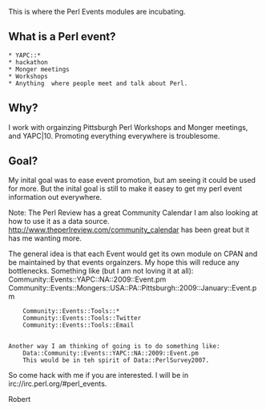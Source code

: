 
This is where the Perl Events modules are incubating.

What is a Perl event?  
--------------------
	* YAPC::*
	* hackathon
	* Monger meetings
	* Workshops
	* Anything  where people meet and talk about Perl.

Why?
----
I work with orgainzing Pittsburgh Perl Workshops and Monger meetings, and YAPC|10.  Promoting everything everywhere is troublesome.


Goal?
-----
My inital goal was to ease event promotion, but am seeing it could be used for more.  But the inital goal is still to make it easey to get my perl event information out everywhere.




Note:  The Perl Review has a great Community Calendar I am also looking at how to use it as a data source.
http://www.theperlreview.com/community_calendar has been great but it has me wanting more.


The general idea is that each Event would get its own module on CPAN and be maintained by that events orgainzers.  My hope this will reduce any bottlenecks.
	Something like (but I am not loving it at all):
		Community::Events::YAPC::NA::2009::Event.pm
		Community::Events::Mongers::USA::PA::Pittsburgh::2009::January::Event.pm

		Community::Events::Tools::*
		Community::Events::Tools::Twitter
		Community::Events::Tools::Email


	Another way I am thinking of going is to do something like:
		Data::Community::Events::YAPC::NA::2009::Event.pm
		This would be in teh spirit of Data::PerlSurvey2007.


So come hack with me if you are interested.  I will be in irc://irc.perl.org/#perl_events.

Robert

